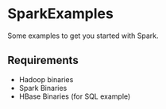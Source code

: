 # SparkExamples

Some examples to get you started with Spark.

Requirements
------------
* Hadoop binaries
* Spark Binaries
* HBase Binaries (for SQL example)
